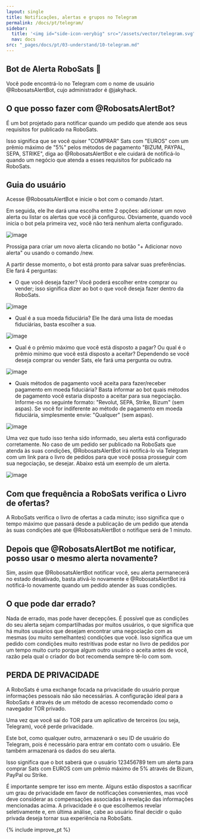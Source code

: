 ```yaml
---
layout: single
title: Notificações, alertas e grupos no Telegram
permalink: /docs/pt/telegram/
sidebar:
  title: '<img id="side-icon-verybig" src="/assets/vector/telegram.svg"/>Telegram'
  nav: docs
src: "_pages/docs/pt/03-understand/10-telegram.md"
---
```


<!-- Cover: telegram notification bot: how to enable (on phone and desktop). What are the privacy trade offs. Alert bot (Jacky). Telegram public support group, different language group. Warning: never reply to privates. Never share your robot token -->

## **Bot de Alerta RoboSats 🔔**

Você pode encontrá-lo no Telegram com o nome de usuário @RobosatsAlertBot, cujo administrador é @jakyhack.

## **O que posso fazer com @RobosatsAlertBot?**

É um bot projetado para notificar quando um pedido que atende aos seus requisitos for publicado na RoboSats.

Isso significa que se você quiser "COMPRAR" Sats com "EUROS" com um prêmio máximo de "5%" pelos métodos de pagamento "BIZUM, PAYPAL, SEPA, STRIKE", diga ao @RobosatsAlertBot e ele cuidará de notificá-lo quando um negócio que atenda a esses requisitos for publicado na RoboSats.

## **Guia do usuário**

Acesse @RobosatsAlertBot e inicie o bot com o comando /start.

Em seguida, ele lhe dará uma escolha entre 2 opções: adicionar um novo alerta ou listar os alertas que você já configurou. Obviamente, quando você inicia o bot pela primeira vez, você não terá nenhum alerta configurado.

![image](https://user-images.githubusercontent.com/47178010/170114653-f1d22f61-1db3-4a6a-b38c-5542a1b76648.png)

Prossiga para criar um novo alerta clicando no botão "+ Adicionar novo alerta" ou usando o comando /new.

A partir desse momento, o bot está pronto para salvar suas preferências. Ele fará 4 perguntas:

- O que você deseja fazer? Você poderá escolher entre comprar ou vender; isso significa dizer ao bot o que você deseja fazer dentro da RoboSats.

![image](https://user-images.githubusercontent.com/47178010/170114706-a4226028-50a5-414e-8ae8-c44f90833ff6.png)

- Qual é a sua moeda fiduciária? Ele lhe dará uma lista de moedas fiduciárias, basta escolher a sua.

![image](https://user-images.githubusercontent.com/47178010/170114837-3e83f1c9-035a-4b59-8c8e-043f77995a33.png)

- Qual é o prêmio máximo que você está disposto a pagar? Ou qual é o prêmio mínimo que você está disposto a aceitar? Dependendo se você deseja comprar ou vender Sats, ele fará uma pergunta ou outra.

![image](https://user-images.githubusercontent.com/47178010/170115618-66117113-e702-4faa-b02d-a8101244f7da.png)

- Quais métodos de pagamento você aceita para fazer/receber pagamento em moeda fiduciária? Basta informar ao bot quais métodos de pagamento você estaria disposto a aceitar para sua negociação. Informe-os no seguinte formato: "Revolut, SEPA, Strike, Bizum" (sem aspas). Se você for indiferente ao método de pagamento em moeda fiduciária, simplesmente envie: "Qualquer" (sem aspas).

![image](https://user-images.githubusercontent.com/47178010/170115693-7378b25a-93af-4ad3-ad7e-d0185364003d.png)

Uma vez que tudo isso tenha sido informado, seu alerta está configurado corretamente. No caso de um pedido ser publicado na RoboSats que atenda às suas condições, @RobosatsAlertBot irá notificá-lo via Telegram com um link para o livro de pedidos para que você possa prosseguir com sua negociação, se desejar. Abaixo está um exemplo de um alerta.

![image](https://user-images.githubusercontent.com/47178010/170116003-6316c10a-0c6f-44bc-8eb6-17a1df8e1f3f.png)

## **Com que frequência a RoboSats verifica o Livro de ofertas?**

A RoboSats verifica o livro de ofertas a cada minuto; isso significa que o tempo máximo que passará desde a publicação de um pedido que atenda às suas condições até que @RobosatsAlertBot o notifique será de 1 minuto.

## **Depois que @RobosatsAlertBot me notificar, posso usar o mesmo alerta novamente?**

Sim, assim que @RobosatsAlertBot notificar você, seu alerta permanecerá no estado desativado, basta ativá-lo novamente e @RobosatsAlertBot irá notificá-lo novamente quando um pedido atender às suas condições.

## **O que pode dar errado?**

Nada de errado, mas pode haver decepções. É possível que as condições do seu alerta sejam compartilhadas por muitos usuários, o que significa que há muitos usuários que desejam encontrar uma negociação com as mesmas (ou muito semelhantes) condições que você. Isso significa que um pedido com condições muito restritivas pode estar no livro de pedidos por um tempo muito curto porque algum outro usuário o aceita antes de você, razão pela qual o criador do bot recomenda sempre tê-lo com som.

## **PERDA DE PRIVACIDADE**

A RoboSats é uma exchange focada na privacidade do usuário porque informações pessoais não são necessárias. A configuração ideal para a RoboSats é através de um método de acesso recomendado como o navegador TOR privado.

Uma vez que você sai do TOR para um aplicativo de terceiros (ou seja, Telegram), você perde privacidade.

Este bot, como qualquer outro, armazenará o seu ID de usuário do Telegram, pois é necessário para entrar em contato com o usuário. Ele também armazenará os dados do seu alerta.

Isso significa que o bot saberá que o usuário 123456789 tem um alerta para comprar Sats com EUROS com um prêmio máximo de 5% através de Bizum, PayPal ou Strike.

É importante sempre ter isso em mente. Alguns estão dispostos a sacrificar um grau de privacidade em favor de notificações convenientes, mas você deve considerar as compensações associadas à revelação das informações mencionadas acima. A privacidade é o que escolhemos revelar seletivamente e, em última análise, cabe ao usuário final decidir o quão privada deseja tornar sua experiência na RoboSats.

{% include improve_pt %}
